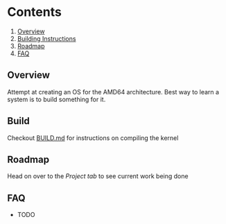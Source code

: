 # Contents
1. [Overview](#Overview)
2. [Building Instructions](#Build)
3. [Roadmap](#Roadmap)
4. [FAQ](#FAQ)

## Overview
Attempt at creating an OS for the AMD64 architecture. Best way to learn a system is to build something for it.

## Build
Checkout [BUILD.md](BUILD.md) for instructions on compiling the kernel

## Roadmap
Head on over to the *Project tab* to see current work being done

## FAQ
- TODO
